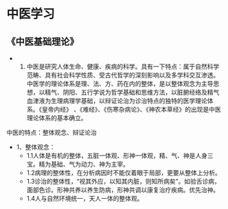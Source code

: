 # 中医学习

## 《中医基础理论》
- 1. 中医是研究人体生命、健康、疾病的科学。具有一下特点：属于自然科学范畴、具有社会科学性质、受古代哲学的深刻影响以及多学科交互渗透。中医学的理论体系是理、法、方、药在内的整体，是以整体观念为主导思想，以精气、阴阳、五行学说为哲学基础和思维方法，以脏腑经络及精气血津液为生理病理学基础，以辩证论治为诊治特点的独特的医学理论体系。《皇帝内经》
、《难经》、《伤寒杂病论》、《神农本草经》的出现是中医理论体系的基本确立。

中医的特点：整体观念、辩证论治
- 1、整体观念：
  - 1.1人体是有机的整体，五脏一体观、形神一体观，精、气、神是人身三宝。精为基础、气为动力、神为主宰。
  - 1.2病理的整体性，在分析病因时不能仅着眼于局部，更要从整体上分析。
  - 1.3诊治的整体性，“视其外应，以知其内脏，则知所病矣”。如验舌诊病，面部色诊。形神共养以养生防病，形神共调以康复治疗疾病。优先治神。
  - 1.4人与自然环境统一，天人一体的整体观。